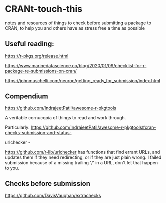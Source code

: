 # CRANt-touch-this
notes and resources of things to check before submitting a package to CRAN, to help you and others have as stress free a time as possible


## Useful reading:

https://r-pkgs.org/release.html

https://www.marinedatascience.co/blog/2020/01/09/checklist-for-r-package-re-submissions-on-cran/

https://johnmuschelli.com/neuroc/getting_ready_for_submission/index.html


## Compendium

https://github.com/IndrajeetPatil/awesome-r-pkgtools

A veritable cornucopia of things to read and work through. 

Particularly:
https://github.com/IndrajeetPatil/awesome-r-pkgtools#cran-checks-submission-and-status-


urlchecker - 

https://github.com/r-lib/urlchecker has functions that find errant URLs, and updates them if they need redirecting, or if they are just plain wrong. 
I failed submission because of a missing trailing '/' in a URL, don't let that happen to you. 

## Checks before submission 
https://github.com/DavisVaughan/extrachecks

